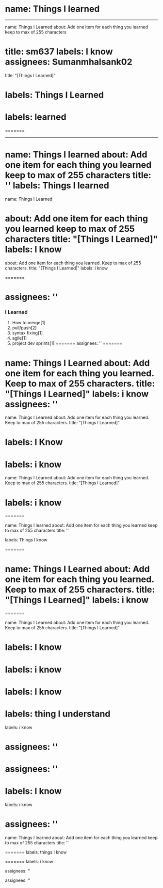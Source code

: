 

name: Things I learned
=======
---
name: Things I Learned
about: Add one item for each thing you learned keep to max of 255 characters

title: sm637
labels: I know
assignees: Sumanmhalsank02
=======
title: "[Things I Learned]"

labels: Things I Learned
=======
labels: learned
=======
=======

---

name: Things I learned
about: Add one item for each thing you learned keep to max of 255 characters
title: ''
labels: Things I learned
=======
name: Things I Learned

about: Add one item for each thing you learned keep to max of 255 characters
title: "[Things I Learned]"
labels: I know
=======
about: Add one item for each thing you learned. Keep to max of 255 characters.
title: "[Things I Learned]"
labels: i know


=======


assignees: ''
=======



### I Learned
1. How to merge[1]
2. pull/push[2]
3. syntax fixing[1]
4. agile[1]
5. project dev sprints[1]
=======
assignees: ''
=======

name: Things I Learned
about: Add one item for each thing you learned. Keep to max of 255 characters.
title: "[Things I Learned]"
labels: i know
assignees: ''
=======

name: Things I Learned
about: Add one item for each thing you learned. Keep to max of 255 characters.
title: "[Things I Learned]"

labels: I Know
=======
labels: i know
=======


name: Things I Learned
about: Add one item for each thing you learned. Keep to max of 255 characters.
title: "[Things I Learned]"

labels: i know
=======

=======


name: Things I learned
about: Add one item for each thing you learned keep to max of 255 characters
title: ''


labels: Things I know


=======

name: Things I Learned
about: Add one item for each thing you learned. Keep to max of 255 characters.
title: "[Things I Learned]"
labels: i know
=======
=======

name: Things I Learned
about: Add one item for each thing you learned. Keep to max of 255 characters.
title: "[Things I Learned]"


labels: I know
=======
labels: i know
=======

labels: I know
=======


labels: thing I understand
=======
labels: i know


assignees: ''
=======

assignees: ''
=======

labels: I know
=======
labels: i know

assignees: ''
=======
name: Things I learned
about: Add one item for each thing you learned keep to max of 255 characters
title: ''


=======
labels: things I know

=======
labels: i know


assignees: ''




assignees: ''

